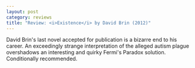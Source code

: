 ```yaml
---
layout: post
category: reviews
title: "Review: <i>Existence</i> by David Brin (2012)"
---
```


David Brin's last novel accepted for publication is a bizarre end to his career. An exceedingly strange interpretation of the alleged autism plague overshadows an interesting and quirky Fermi's Paradox solution. Conditionally recommended.
